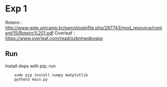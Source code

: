 # Exp 1

Roteiro : http://www.ggte.unicamp.br/eam/pluginfile.php/287743/mod_resource/content/15/Roteiro%201.pdf
Overleaf : https://www.overleaf.com/read/xzbnhwqbvqpq

## Run

Install deps with pip; run

```
    sudo pip install numpy matplotlib
    python3 main.py
```
